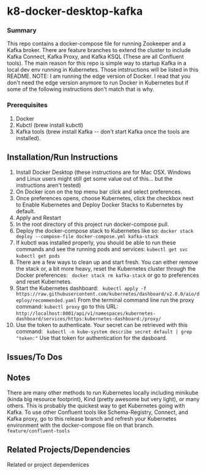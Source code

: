 # k8-docker-desktop-kafka

### Summary
This repo contains a docker-compose file for running Zookeeper and a Kafka broker. There are feature branches to extend the cluster to include Kafka Connect, Kafka Proxy, and Kafka KSQL (These are all Confluent tools).
The main reason for this repo is simple way to startup Kafka in a local dev env running in Kubernetes. Those intstructions will  be listed in this README.
NOTE: 
I am running the edge version of Docker. I read that you don't need the edge version anymore to run Docker in Kubernetes but if some of the following instructions don't match that is why.

### Prerequisites
1. Docker
2. Kubctl (brew install kubctl)
3. Kafka tools (brew install Kafka -- don't start Kafka once the tools are installed).

## Installation/Run Instructions
1. Install Docker Desktop (these instructions are for Mac OSX. Windows and Linux users might still get some value out of this... but the instructions aren't tested)
2. On Docker icon on the top menu bar click and select preferences. 
3. Once preferences opens, choose Kubernetes,  click the checkbox next to Enable Kubernetes and Deploy Docker Stacks to Kubernetes by default.
4. Apply and Restart
5. In the root directory of this project run docker-compose pull.
6. Deploy the docker-compose stack to Kubernetes like so: 
```docker stack deploy --compose-file docker-compose.yml kafka-stack```
7. If kubctl was installed properly, you should be able to run these commands and see the running pods and services:
```kubectl get svc ```
```kubectl get pods ```
8. There are a few ways to clean up and start fresh. You can either remove the stack or, a bit more heavy, reset the Kubernetes cluster through the Docker preferences:
``` docker stack rm kafka-stack```
or go to preferences and reset Kubernetes. 
9. Start the Kubernetes dashboard:
``` kubectl apply -f https://raw.githubusercontent.com/kubernetes/dashboard/v2.0.0/aio/deploy/recommended.yaml```
From the terminal command line run the proxy command: 
``` kubectl proxy ```
go to this URL: 
``` http://localhost:8001/api/v1/namespaces/kubernetes-dashboard/services/https:kubernetes-dashboard:/proxy/ ```
10. Use the token to authenticate. Your secret can be retrieved with this command: 
``` kubectl -n kube-system describe secret default | grep "token:"```
Use that token for authentication for the dasboard. 



## Issues/To Dos



## Notes
There are many other methods to run Kubernetes locally including minikube (kinda big resource footprint), Kind (pretty awesome but very light), or many others. This is probably the quickest way to get Kubernetes going with Kafka.
To use other Confluent tools like Schema-Registry, Connect, and Kafka proxy, go to this release branch and refresh your Kubernetes environment with the docker-compose file on that branch. 
``` feature/confluent-tools```



## Related Projects/Dependencies
Related or project dependenices
